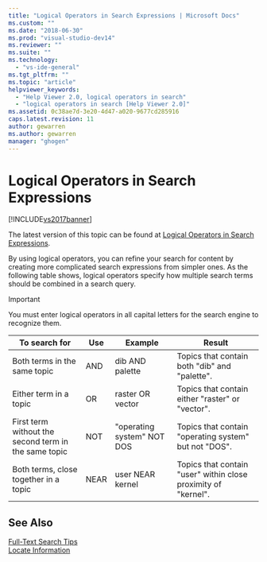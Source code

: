 ```yaml
---
title: "Logical Operators in Search Expressions | Microsoft Docs"
ms.custom: ""
ms.date: "2018-06-30"
ms.prod: "visual-studio-dev14"
ms.reviewer: ""
ms.suite: ""
ms.technology: 
  - "vs-ide-general"
ms.tgt_pltfrm: ""
ms.topic: "article"
helpviewer_keywords: 
  - "Help Viewer 2.0, logical operators in search"
  - "logical operators in search [Help Viewer 2.0]"
ms.assetid: 0c38ae7d-3e20-4d47-a020-9677cd285916
caps.latest.revision: 11
author: gewarren
ms.author: gewarren
manager: "ghogen"
---
```

# Logical Operators in Search Expressions
[!INCLUDE[vs2017banner](../includes/vs2017banner.md)]

The latest version of this topic can be found at [Logical Operators in Search Expressions](https://docs.microsoft.com/visualstudio/ide/logical-operators-in-search-expressions).  
  
By using logical operators, you can refine your search for content by creating more complicated search expressions from simpler ones. As the following table shows, logical operators specify how multiple search terms should be combined in a search query.  
  
> [!IMPORTANT]
>  You must enter logical operators in all capital letters for the search engine to recognize them.  
  
|To search for|Use|Example|Result|  
|-------------------|---------|-------------|------------|  
|Both terms in the same topic|AND|dib AND palette|Topics that contain both "dib" and "palette".|  
|Either term in a topic|OR|raster OR vector|Topics that contain either "raster" or "vector".|  
|First term without the second term in the same topic|NOT|"operating system" NOT DOS|Topics that contain "operating system" but not "DOS".|  
|Both terms, close together in a topic|NEAR|user NEAR kernel|Topics that contain "user" within close proximity of "kernel".|  
  
## See Also  
 [Full-Text Search Tips](../ide/full-text-search-tips.md)   
 [Locate Information](../ide/locate-information.md)



